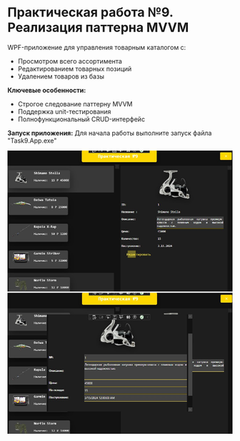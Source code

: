 <h1>Практическая работа №9. Реализация паттерна MVVM</h1>

<p>
  WPF-приложение для управления товарным каталогом с:
  <ul>
    <li>Просмотром всего ассортимента</li>
    <li>Редактированием товарных позиций</li>
    <li>Удалением товаров из базы</li>
  </ul>
</p>

<p>
  <strong>Ключевые особенности:</strong>
  <ul>
    <li>Строгое следование паттерну MVVM</li>
    <li>Поддержка unit-тестирования</li>
    <li>Полнофункциональный CRUD-интерфейс</li>
  </ul>
</p>

<p>
  <strong>Запуск приложения:</strong>
  Для начала работы выполните запуск файла "Task9.App.exe"
</p>

<div class="screenshots">
  <img src="screenshots/1.jpg" alt="Главный вид каталога" title="Основное окно просмотра товаров">
  <img src="screenshots/2.jpg" alt="Редактирование товара" title="Форма изменения данных товара">
  
</div>

